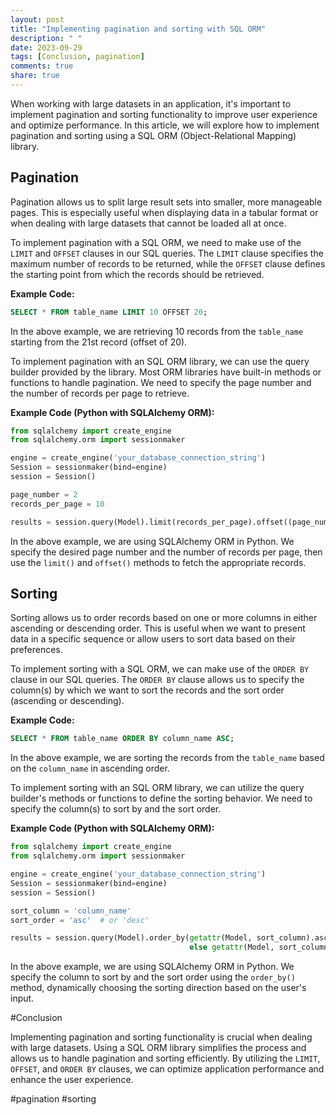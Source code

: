 ```yaml
---
layout: post
title: "Implementing pagination and sorting with SQL ORM"
description: " "
date: 2023-09-29
tags: [Conclusion, pagination]
comments: true
share: true
---
```


When working with large datasets in an application, it's important to implement pagination and sorting functionality to improve user experience and optimize performance. In this article, we will explore how to implement pagination and sorting using a SQL ORM (Object-Relational Mapping) library.

## Pagination

Pagination allows us to split large result sets into smaller, more manageable pages. This is especially useful when displaying data in a tabular format or when dealing with large datasets that cannot be loaded all at once.

To implement pagination with a SQL ORM, we need to make use of the `LIMIT` and `OFFSET` clauses in our SQL queries. The `LIMIT` clause specifies the maximum number of records to be returned, while the `OFFSET` clause defines the starting point from which the records should be retrieved.

**Example Code:**

```sql
SELECT * FROM table_name LIMIT 10 OFFSET 20;
```

In the above example, we are retrieving 10 records from the `table_name` starting from the 21st record (offset of 20).

To implement pagination with an SQL ORM library, we can use the query builder provided by the library. Most ORM libraries have built-in methods or functions to handle pagination. We need to specify the page number and the number of records per page to retrieve.

**Example Code (Python with SQLAlchemy ORM):**

```python
from sqlalchemy import create_engine
from sqlalchemy.orm import sessionmaker

engine = create_engine('your_database_connection_string')
Session = sessionmaker(bind=engine)
session = Session()

page_number = 2
records_per_page = 10

results = session.query(Model).limit(records_per_page).offset((page_number - 1) * records_per_page).all()
```

In the above example, we are using SQLAlchemy ORM in Python. We specify the desired page number and the number of records per page, then use the `limit()` and `offset()` methods to fetch the appropriate records.

## Sorting

Sorting allows us to order records based on one or more columns in either ascending or descending order. This is useful when we want to present data in a specific sequence or allow users to sort data based on their preferences.

To implement sorting with a SQL ORM, we can make use of the `ORDER BY` clause in our SQL queries. The `ORDER BY` clause allows us to specify the column(s) by which we want to sort the records and the sort order (ascending or descending).

**Example Code:**

```sql
SELECT * FROM table_name ORDER BY column_name ASC;
```

In the above example, we are sorting the records from the `table_name` based on the `column_name` in ascending order.

To implement sorting with an SQL ORM library, we can utilize the query builder's methods or functions to define the sorting behavior. We need to specify the column(s) to sort by and the sort order.

**Example Code (Python with SQLAlchemy ORM):**

```python
from sqlalchemy import create_engine
from sqlalchemy.orm import sessionmaker

engine = create_engine('your_database_connection_string')
Session = sessionmaker(bind=engine)
session = Session()

sort_column = 'column_name'
sort_order = 'asc'  # or 'desc'

results = session.query(Model).order_by(getattr(Model, sort_column).asc() if sort_order == 'asc'
                                        else getattr(Model, sort_column).desc()).all()
```

In the above example, we are using SQLAlchemy ORM in Python. We specify the column to sort by and the sort order using the `order_by()` method, dynamically choosing the sorting direction based on the user's input.

#Conclusion

Implementing pagination and sorting functionality is crucial when dealing with large datasets. Using a SQL ORM library simplifies the process and allows us to handle pagination and sorting efficiently. By utilizing the `LIMIT`, `OFFSET`, and `ORDER BY` clauses, we can optimize application performance and enhance the user experience.

#pagination #sorting